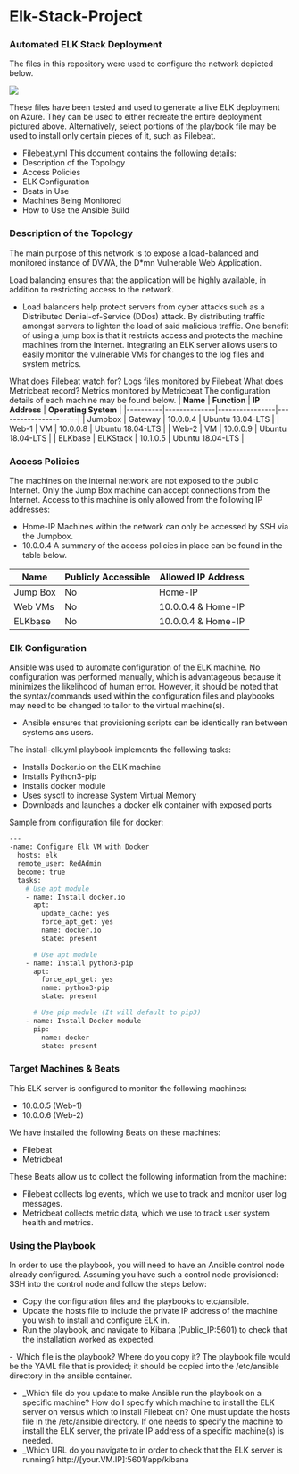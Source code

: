 # Elk-Stack-Project
### Automated ELK Stack Deployment
The files in this repository were used to configure the network depicted below.

![](/network-diagram.jpg)
 
These files have been tested and used to generate a live ELK deployment on Azure. They can be used to either recreate the entire deployment pictured above. Alternatively, select portions of the playbook file may be used to install only certain pieces of it, such as Filebeat.
-	Filebeat.yml 
This document contains the following details:
-	Description of the Topology 
-	Access Policies
-	ELK Configuration
-	Beats in Use
-	Machines Being Monitored
-	How to Use the Ansible Build
### Description of the Topology
The main purpose of this network is to expose a load-balanced and monitored instance of DVWA, the D*mn Vulnerable Web Application.

Load balancing ensures that the application will be highly available, in addition to restricting access to the network.
-	Load balancers help protect servers from cyber attacks such as a Distributed Denial-of-Service (DDos) attack. By distributing traffic amongst servers to lighten the load of said malicious traffic. One benefit of using a jump box is that it restricts access and protects the machine machines from the Internet.
Integrating an ELK server allows users to easily monitor the vulnerable VMs for changes to the log files and system metrics.

What does Filebeat watch for? Logs files monitored by Filebeat
What does Metricbeat record? Metrics monitored by Metricbeat
The configuration details of each machine may be found below.
| **Name** | **Function** | **IP Address** | **Operating System** |
|----------|--------------|----------------|----------------------|
| Jumpbox  | Gateway      | 10.0.0.4       | Ubuntu 18.04-LTS     |
| Web-1    | VM           | 10.0.0.8       | Ubuntu 18.04-LTS     |
| Web-2    | VM           | 10.0.0.9       | Ubuntu 18.04-LTS     |
| ELKbase  | ELKStack     | 10.1.0.5       | Ubuntu 18.04-LTS     |
### Access Policies
The machines on the internal network are not exposed to the public Internet. 
Only the Jump Box machine can accept connections from the Internet. Access to this machine is only allowed from the following IP addresses:
-	Home-IP
Machines within the network can only be accessed by SSH via the Jumpbox.
-	10.0.0.4
A summary of the access policies in place can be found in the table below.

| **Name** | **Publicly Accessible** | **Allowed IP Address** |
|----------|-------------------------|------------------------|
| Jump Box | No                      | Home-IP                |
| Web VMs  | No                      | 10.0.0.4 & Home-IP     |
| ELKbase  | No                      | 10.0.0.4 & Home-IP     |
### Elk Configuration
Ansible was used to automate configuration of the ELK machine. No configuration was performed manually, which is advantageous because it minimizes the likelihood of human error. However, it should be noted that the syntax/commands used within the configuration files and playbooks may need to be changed to tailor to the virtual machine(s).

-	Ansible ensures that provisioning scripts can be identically ran between systems ans users.

The install-elk.yml playbook implements the following tasks:
-	Installs Docker.io on the ELK machine
-	Installs Python3-pip
-	Installs docker module
-	Uses sysctl to increase System Virtual Memory
-	Downloads and launches a docker elk container with exposed ports

Sample from configuration file for docker:
```bash
---
-name: Configure Elk VM with Docker
  hosts: elk
  remote_user: RedAdmin
  become: true
  tasks:
    # Use apt module
    - name: Install docker.io
      apt:
        update_cache: yes
        force_apt_get: yes
        name: docker.io
        state: present

      # Use apt module
    - name: Install python3-pip
      apt:
        force_apt_get: yes
        name: python3-pip
        state: present

      # Use pip module (It will default to pip3)
    - name: Install Docker module
      pip:
        name: docker
        state: present
```
      
### Target Machines & Beats
This ELK server is configured to monitor the following machines:
-	10.0.0.5 (Web-1)
-	10.0.0.6 (Web-2)

We have installed the following Beats on these machines:
-	Filebeat
-	Metricbeat

These Beats allow us to collect the following information from the machine:
-	Filebeat collects log events, which we use to track and monitor user log messages.
-	Metricbeat collects metric data, which we use to track user system health and metrics.
### Using the Playbook
In order to use the playbook, you will need to have an Ansible control node already configured. Assuming you have such a control node provisioned: 
SSH into the control node and follow the steps below:
- Copy the configuration files and the playbooks to etc/ansible.
- Update the hosts file to include the private IP address of the machine you wish to install and configure ELK in.
- Run the playbook, and navigate to Kibana (Public_IP:5601) to check that the installation worked as expected.

-_Which file is the playbook? Where do you copy it?
The playbook file would be the YAML file that is provided; it should be copied into the /etc/ansible directory in the ansible container.
- _Which file do you update to make Ansible run the playbook on a specific machine? How do I specify which machine to install the ELK server on versus which to install Filebeat on?
One must update the hosts file in the /etc/ansible directory. If one needs to specify the machine to install the ELK server, the private IP address of a specific machine(s) is needed.
- _Which URL do you navigate to in order to check that the ELK server is running?
http://[your.VM.IP]:5601/app/kibana
